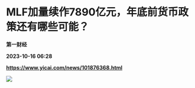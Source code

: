 # MLF加量续作7890亿元，年底前货币政策还有哪些可能？
**第一财经**

**2023-10-16 06:28**

**https://www.yicai.com/news/101876368.html**

![](https://pubimg-10000538.picsh.myqcloud.com/20220509000001879f5b9a5a58c.jpg)